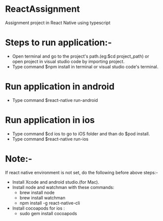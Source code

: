 # ReactAssignment

Assignment project in React Native using typescript

# Steps to run application:-

- Open terminal and go to the project's path.(eg:$cd project_path) or open project in visual studio code by importing project.
- Type command $npm install in terminal or visual studio code's terminal.

# Run application in android

- Type command $react-native run-android

# Run application in ios

- Type command $cd ios to go to iOS folder and than do $pod install.
- Type command $react-native run-ios

# Note:-

If react native environment is not set, do the following before above steps:-

- Install Xcode and android studio.(for Mac).
- Install node and watchman with these commands:
  - brew install node
  - brew install watchman
  - npm install -g react-native-cli
- Install cocoapods for ios :
  - sudo gem install cocoapods
